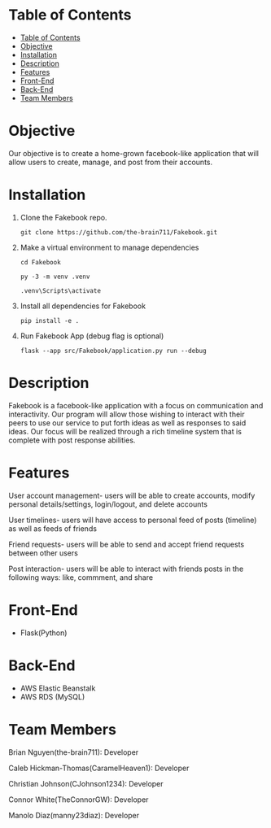 # Table of Contents
- [Table of Contents](#table-of-contents)
- [Objective](#objective)
- [Installation](#installation)
- [Description](#description)
- [Features](#features)
- [Front-End](#front-end)
- [Back-End](#back-end)
- [Team Members](#team-members)

# Objective
Our objective is to create a home-grown facebook-like application that will allow users to create, manage, and post from their accounts.

# Installation
1. Clone the Fakebook repo.
    
    `git clone https://github.com/the-brain711/Fakebook.git`

2. Make a virtual environment to manage dependencies
   
   `cd Fakebook`

   `py -3 -m venv .venv`

   `.venv\Scripts\activate`

3. Install all dependencies for Fakebook

   `pip install -e .` 

4. Run Fakebook App (debug flag is optional)

   `flask --app src/Fakebook/application.py run --debug`

# Description
Fakebook is a facebook-like application with a focus on communication and interactivity. Our program will allow those wishing to interact 
with their peers to use our service to put forth ideas as well as responses to said ideas. Our focus will be realized through a rich timeline
system that is complete with post response abilities.

# Features 
User account management- users will be able to create accounts, modify personal details/settings, login/logout, and delete accounts

User timelines- users will have access to personal feed of posts (timeline) as well as feeds of friends

Friend requests- users will be able to send and accept friend requests between other users

Post interaction- users will be able to interact with friends posts in the following ways: like, commment, and share

# Front-End
* Flask(Python)

# Back-End
* AWS Elastic Beanstalk
* AWS RDS (MySQL)

# Team Members
Brian Nguyen(the-brain711): Developer

Caleb Hickman-Thomas(CaramelHeaven1): Developer

Christian Johnson(CJohnson1234): Developer 

Connor White(TheConnorGW): Developer

Manolo Diaz(manny23diaz): Developer
